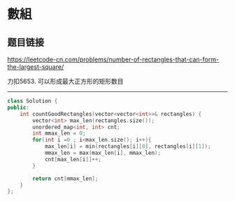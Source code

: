 # 數組

## 题目链接

https://leetcode-cn.com/problems/number-of-rectangles-that-can-form-the-largest-square/

力扣5653. 可以形成最大正方形的矩形数目
    
---------------------------------------

```cpp
class Solution {
public:
    int countGoodRectangles(vector<vector<int>>& rectangles) {
        vector<int> max_len(rectangles.size());
        unordered_map<int, int> cnt;
        int mmax_len = 0;
        for(int i =0 ; i<max_len.size(); i++){
            max_len[i] = min(rectangles[i][0], rectangles[i][1]);
            mmax_len = max(max_len[i], mmax_len);
            cnt[max_len[i]]++;
        }

        return cnt[mmax_len];
    }
};
```
